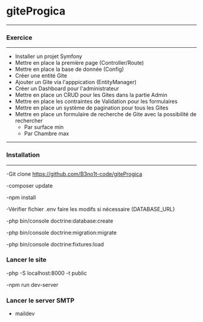 # giteProgica
---
### Exercice
---
- Installer un projet Symfony
- Mettre en place la première page (Controller/Route)
- Mettre en place la base de donnée (Config)
- Créer une entité Gite
- Ajouter un Gite via l'apppication (EntityManager)
- Créer un Dashboard pour l'administrateur
- Mettre en place un CRUD pour les Gites dans la partie Admin
- Mettre en place les contraintes de Validation pour les formulaires
- Mettre en place un système de pagination pour tous les Gites
- Mettre en place un formulaire de recherche de Gite avec la possibilité de rechercher
     - Par surface min
     - Par Chambre max
---
### Installation
---
-Git clone https://github.com/B3no1t-code/giteProgica

-composer update

-npm install

-Vérifier fichier .env faire les modifs si nécessaire (DATABASE_URL)

-php bin/console doctrine:database:create

-php bin/console doctrine:migration:migrate

-php bin/console doctrine:fixtures:load

### Lancer le site
-php -S localhost:8000 -t public

-npm run dev-server

### Lancer le server SMTP
- maildev
